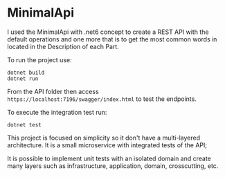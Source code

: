 # MinimalApi

I used the MinimalApi with .net6 concept to create a REST API with the default operations and one more that is to get the most common words in located in the 
Description of each Part.

To run the project use:

```
dotnet build
dotnet run
```

From the API folder then access ```https://localhost:7196/swagger/index.html``` to test the endpoints.

To execute the integration test run:

```
dotnet test
``` 

This project is focused on simplicity so it don't have a multi-layered architecture. It is a small microservice with integrated tests of the API;

It is possible to implement unit tests with an isolated domain and create many layers such as infrastructure, application, domain, crosscutting, etc.

